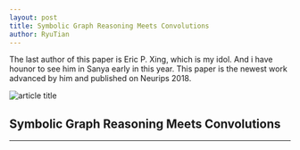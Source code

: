 ```yaml
---
layout: post
title: Symbolic Graph Reasoning Meets Convolutions
author: RyuTian
---
```


The last author of this paper is Eric P. Xing, which is my idol. And i have hounor to see him in Sanya early in this year. This paper is the newest work advanced by him and published on Neurips 2018.

![article title](https://github.com/RyuTian/RyuTian.github.io/blob/master/_posts/sgr_1.PNG)

## Symbolic Graph Reasoning Meets Convolutions
-----
